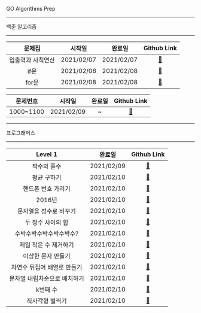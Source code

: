 GO Algorithms Prep
***
백준 알고리즘
***
|             문제집              |   시작일   |   완료일   |       Github Link      |  
| :---------------------------: |:------:|:-----:|:--------------------: | 
|         입출력과 사칙연산        |2021/02/07 | 2021/02/07|[:link:](./baekjoon/입출력과_사칙연산) |
|         if문        |2021/02/08 |2021/02/08|[:link:](./baekjoon/if문) |
|         for문        |2021/02/08 |2021/02/08|[:link:](./baekjoon/for문) |


|             문제번호              |   시작일   |   완료일   |       Github Link      |  
| :---------------------------: |:------:|:-----:|:--------------------: | 
|         1000~1100        |2021/02/09 |~|[:link:](./baekjoon/1000_1100) |

***
프로그래머스
***
|             Level 1             |   완료일   |       Github Link      |  
| :---------------------------: |:-----:|:--------------------: | 
|         짝수와 홀수        |2021/02/09 |[:link:](./programmers/level_1/짝수와_홀수.go) |
|         평균 구하기        |2021/02/10 |[:link:](./programmers/level_1/평균_구하기.go) |
|         핸드폰 번호 가리기        |2021/02/10 |[:link:](./programmers/level_1/핸드폰_번호_가리기.go) |
|         2016년        |2021/02/10 |[:link:](./programmers/level_1/2016년.go) |
|         문자열을 정수로 바꾸기        |2021/02/10 |[:link:](./programmers/level_1/문자열_정수로_바꾸기.go) |
|         두 정수 사이의 합        |2021/02/10 |[:link:](./programmers/level_1/두_정수_사이의_합.go) |
|         수박수박수박수박수박수?        |2021/02/10 |[:link:](./programmers/level_1/수박수박수박수박수박수.go) |
|         제일 작은 수 제거하기        |2021/02/10 |[:link:](./programmers/level_1/제일_작은_수_제거하기.go) |
|         이상한 문자 만들기        |2021/02/10 |[:link:](./programmers/level_1/이상한_문자_만들기.go) |
|         자연수 뒤집어 배열로 만들기        |2021/02/10 |[:link:](./programmers/level_1/자연수_뒤집어_배열로_만들기.go) |
|         문자열 내림차순으로 배치하기       |2021/02/10 |[:link:](./programmers/level_1/문자열_내림차순으로_배치하기.go) |
|         k번째 수       |2021/02/10 |[:link:](./programmers/level_1/k번째수.go) |
|         직사각형 별찍기       |2021/02/10 |[:link:](./programmers/level_1/직사각형_별찍기.go) |

